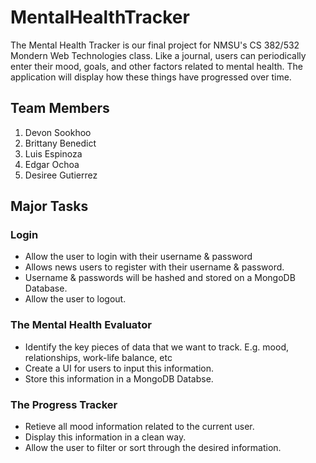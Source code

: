 # MentalHealthTracker
The Mental Health Tracker is our final project for NMSU's CS 382/532 Mondern Web Technologies class. Like a journal, users can periodically enter their mood, goals, and other factors related to mental health. The application will display how these things have progressed over time.

## Team Members
1. Devon Sookhoo
2. Brittany Benedict
3. Luis Espinoza
4. Edgar Ochoa
5. Desiree Gutierrez

## Major Tasks

### Login
- Allow the user to login with their username & password
- Allows news users to register with their username & password.
- Username & passwords will be hashed and stored on a MongoDB Database.
- Allow the user to logout.

### The Mental Health Evaluator
- Identify the key pieces of data that we want to track. E.g. mood, relationships, work-life balance, etc
- Create a UI for users to input this information.
- Store this information in a MongoDB Databse.

### The Progress Tracker
- Retieve all mood information related to the current user.
- Display this information in a clean way.
- Allow the user to filter or sort through the desired information.
